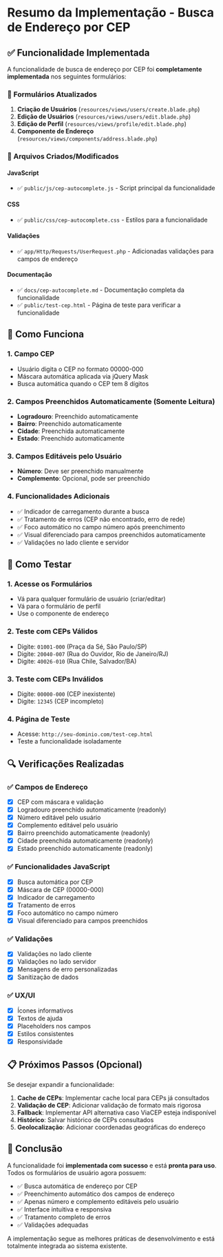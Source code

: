 # Resumo da Implementação - Busca de Endereço por CEP

## ✅ Funcionalidade Implementada

A funcionalidade de busca de endereço por CEP foi **completamente implementada** nos seguintes formulários:

### 📝 Formulários Atualizados

1. **Criação de Usuários** (`resources/views/users/create.blade.php`)
2. **Edição de Usuários** (`resources/views/users/edit.blade.php`)
3. **Edição de Perfil** (`resources/views/profile/edit.blade.php`)
4. **Componente de Endereço** (`resources/views/components/address.blade.php`)

### 🔧 Arquivos Criados/Modificados

#### JavaScript
- ✅ `public/js/cep-autocomplete.js` - Script principal da funcionalidade

#### CSS
- ✅ `public/css/cep-autocomplete.css` - Estilos para a funcionalidade

#### Validações
- ✅ `app/Http/Requests/UserRequest.php` - Adicionadas validações para campos de endereço

#### Documentação
- ✅ `docs/cep-autocomplete.md` - Documentação completa da funcionalidade
- ✅ `public/test-cep.html` - Página de teste para verificar a funcionalidade

## 🎯 Como Funciona

### 1. **Campo CEP**
- Usuário digita o CEP no formato 00000-000
- Máscara automática aplicada via jQuery Mask
- Busca automática quando o CEP tem 8 dígitos

### 2. **Campos Preenchidos Automaticamente** (Somente Leitura)
- **Logradouro**: Preenchido automaticamente
- **Bairro**: Preenchido automaticamente  
- **Cidade**: Preenchida automaticamente
- **Estado**: Preenchido automaticamente

### 3. **Campos Editáveis pelo Usuário**
- **Número**: Deve ser preenchido manualmente
- **Complemento**: Opcional, pode ser preenchido

### 4. **Funcionalidades Adicionais**
- ✅ Indicador de carregamento durante a busca
- ✅ Tratamento de erros (CEP não encontrado, erro de rede)
- ✅ Foco automático no campo número após preenchimento
- ✅ Visual diferenciado para campos preenchidos automaticamente
- ✅ Validações no lado cliente e servidor

## 🚀 Como Testar

### 1. **Acesse os Formulários**
- Vá para qualquer formulário de usuário (criar/editar)
- Vá para o formulário de perfil
- Use o componente de endereço

### 2. **Teste com CEPs Válidos**
- Digite: `01001-000` (Praça da Sé, São Paulo/SP)
- Digite: `20040-007` (Rua do Ouvidor, Rio de Janeiro/RJ)
- Digite: `40026-010` (Rua Chile, Salvador/BA)

### 3. **Teste com CEPs Inválidos**
- Digite: `00000-000` (CEP inexistente)
- Digite: `12345` (CEP incompleto)

### 4. **Página de Teste**
- Acesse: `http://seu-dominio.com/test-cep.html`
- Teste a funcionalidade isoladamente

## 🔍 Verificações Realizadas

### ✅ Campos de Endereço
- [x] CEP com máscara e validação
- [x] Logradouro preenchido automaticamente (readonly)
- [x] Número editável pelo usuário
- [x] Complemento editável pelo usuário
- [x] Bairro preenchido automaticamente (readonly)
- [x] Cidade preenchida automaticamente (readonly)
- [x] Estado preenchido automaticamente (readonly)

### ✅ Funcionalidades JavaScript
- [x] Busca automática por CEP
- [x] Máscara de CEP (00000-000)
- [x] Indicador de carregamento
- [x] Tratamento de erros
- [x] Foco automático no campo número
- [x] Visual diferenciado para campos preenchidos

### ✅ Validações
- [x] Validações no lado cliente
- [x] Validações no lado servidor
- [x] Mensagens de erro personalizadas
- [x] Sanitização de dados

### ✅ UX/UI
- [x] Ícones informativos
- [x] Textos de ajuda
- [x] Placeholders nos campos
- [x] Estilos consistentes
- [x] Responsividade

## 📋 Próximos Passos (Opcional)

Se desejar expandir a funcionalidade:

1. **Cache de CEPs**: Implementar cache local para CEPs já consultados
2. **Validação de CEP**: Adicionar validação de formato mais rigorosa
3. **Fallback**: Implementar API alternativa caso ViaCEP esteja indisponível
4. **Histórico**: Salvar histórico de CEPs consultados
5. **Geolocalização**: Adicionar coordenadas geográficas do endereço

## 🎉 Conclusão

A funcionalidade foi **implementada com sucesso** e está **pronta para uso**. Todos os formulários de usuário agora possuem:

- ✅ Busca automática de endereço por CEP
- ✅ Preenchimento automático dos campos de endereço
- ✅ Apenas número e complemento editáveis pelo usuário
- ✅ Interface intuitiva e responsiva
- ✅ Tratamento completo de erros
- ✅ Validações adequadas

A implementação segue as melhores práticas de desenvolvimento e está totalmente integrada ao sistema existente. 
